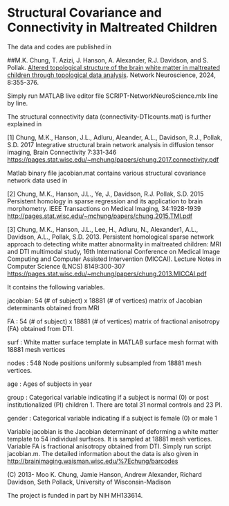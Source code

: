 # Structural Covariance and Connectivity in Maltreated Children 

The data and codes are published in 

##M.K. Chung, T. Azizi, J. Hanson, A. Alexander, R.J. Davidson, and S. Pollak. [Altered topological structure of the brain white matter in maltreated children through topological data analysis](https://watermark.silverchair.com/netn_a_00355.pdf?token=AQECAHi208BE49Ooan9kkhW_Ercy7Dm3ZL_9Cf3qfKAc485ysgAAAzUwggMxBgkqhkiG9w0BBwagggMiMIIDHgIBADCCAxcGCSqGSIb3DQEHATAeBglghkgBZQMEAS4wEQQMFVtrCIkgi-QYFnToAgEQgIIC6Nq6eySCKWxqnkRlwmhzmRf5ncVcpivocwPJqOjBivwAg3B9J72BNIgkVuzGJnywc95ogUVasvn-uCSgJJD68_HWflcn5BDTXbw8678Ka4MgWzULUx9xsJOxOSIwbzLdSlKL4br0zbim3KpbqcRLmtz_8LgiLXTfbQSF2_BQgTRCd7Ff2mMBxxhI5sjEW0L75GtzqX2gVAzQh0aRrtesH-9oIvXg3jXocqW-4j5lNa9kSvG7ZPRwJBXdCb4dhvDZLAL8bRfKnw5gTg2MdxylcVQJ0HWaKb266KByBrGKK2iNka1qKCUotGbC8yt9s335LqDEREoMlfCjlL9-gq0l47rMRv1lwHoppCRooTAjzDQWyfA6ZQpo26JkZaRXbfF_V0t9fr2-Flr6936LxBr_AfUkLNY_pez7u43JeouBu1sGwF0-ugP0jGt_1F00pd94cBqGfSCkVjHynACvlZqn2kii1N1V5GZEc7wuO3C7cfcvj6yrlJVgAjAX-WOowdF6cDClzvZkmhaOu5NJLKbXMR2z_uUp5m1SrET7IMn_u02W2XPM7GQ7r_vZPXg9pHSgPCD1DRoJ7xf5mtNq4ZD-JiW0ynlODX8TnDA_xtYclN4C5bR1sTOJ2SOhOwL9Wf3bhAHhUJrNkXvIjFUj0Bi8pExPuiZzkVsUhSKoWuyVBFkUlP7XArHbOBiGfj8BMH1wz2zaS3uG7xAwHth945KqevZKyU4MGi1j8MAQtAxUVJ8zv71tHfwchdYU2KeX32RjQfUb7ED-nOhIteLaHnibWRuoUZpNn1jqfMnqHOkVgy7D0PC0k8Bpy_2PNulqvj75zAACsSBKwyOPBm70i3hsdjHrHyibEkUlztoRIbNrB1YqtxGSEDARPY7KKsBG_uXc__vGbSmODQSaw9e6m933tmg0oV2KeONYUISp5H5oSGaZjnOoZBUKTX0EfTkA5Lfs4FY7pXTNruykcxEK7hQPDAlqdGvwM8gi-Q). Network Neuroscience, 2024, 8:355-376. 


Simply run MATLAB live editor file SCRIPT-NetworkNeuroScience.mlx line by line.

The structural connectivity data (connectivity-DTIcounts.mat) is further explained in

[1] Chung, M.K., Hanson, J.L., Adluru, Aleander, A.L., Davidson, R.J., Pollak, S.D. 2017 
Integrative structural brain network analysis in diffusion tensor imaging, Brain Connectivity 7:331-346
https://pages.stat.wisc.edu/~mchung/papers/chung.2017.connectivity.pdf

Matlab binary file jacobian.mat contains various structural covariance network data used in 

[2] Chung, M.K., Hanson, J.L., Ye, J., Davidson, R.J. Pollak, S.D. 2015 Persistent homology in sparse regression and its application to brain morphometry. IEEE Transactions on Medical Imaging, 34:1928-1939 http://pages.stat.wisc.edu/~mchung/papers/chung.2015.TMI.pdf

[3] Chung, M.K., Hanson, J.L., Lee, H., Adluru, N., Alexander1, A.L., Davidson, A.L., Pollak, S.D. 2013. Persistent homological sparse network approach to detecting white matter abnormality in maltreated children: MRI and DTI multimodal study, 16th International Conference on Medical Image Computing and Computer Assisted Intervention (MICCAI).  Lecture Notes in Computer Science (LNCS) 8149:300-307 
https://pages.stat.wisc.edu/~mchung/papers/chung.2013.MICCAI.pdf

It contains the following variables.

jacobian: 54 (# of subject) x 18881 (# of vertices) matrix of Jacobian determinants obtained from MRI

FA         : 54 (# of subject) x 18881 (# of vertices) matrix of fractional anisotropy (FA) obtained from DTI. 

surf       : White matter surface template in MATLAB surface mesh format with 18881 mesh vertices 

nodes    : 548 Node positions uniformly subsampled from 18881 mesh vertices.

age        : Ages of subjects in year 

group    : Categorical variable indicating if a subject is normal (0) or post institutionalized (PI) children 1. 
               There are total 31 normal controls and 23 PI.
               
gender   : Categorical variable indicating if a subject is female (0) or male 1 

Variable jacobian is the Jacobian determinant of deforming a white matter template to 54 individual surfaces. It is sampled at 18881 mesh vertices. Variable FA is fractional anisotropy obtained from DTI. Simply run script jacobian.m. The detailed information about the data is also given in
http://brainimaging.waisman.wisc.edu/%7Echung/barcodes



(C) 2013- Moo K. Chung, Jamie Hanson, Andrew Alexander, Richard Davidson, Seth Pollack, 
University of Wisconsin-Madison

The project is funded in part by NIH MH133614.

